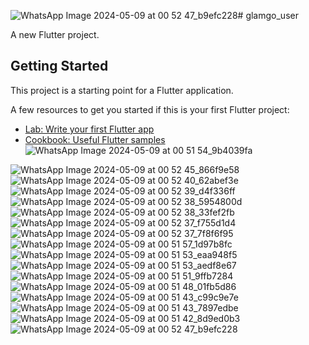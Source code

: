 ![WhatsApp Image 2024-05-09 at 00 52 47_b9efc228](https://github.com/VEDPRAKASHABPS/glamgo_user/assets/125896446/10eb01ad-3d56-4079-8b51-7c94bd5b9897)# glamgo_user

A new Flutter project.

## Getting Started

This project is a starting point for a Flutter application.

A few resources to get you started if this is your first Flutter project:

- [Lab: Write your first Flutter app](https://docs.flutter.dev/get-started/codelab)
- [Cookbook: Useful Flutter samples](https://docs.flutter.dev/cookbook)
![WhatsApp Image 2024-05-09 at 00 51 54_9b4039fa](https://github.com/VEDPRAKASHABPS/glamgo_user/assets/125896446/9f82946e-e2ce-4379-ae44-1151183df983)



![WhatsApp Image 2024-05-09 at 00 52 45_866f9e58](https://github.com/VEDPRAKASHABPS/glamgo_user/assets/125896446/d9a89e53-3a17-4ce1-9e73-2fb82ed4f617)
![WhatsApp Image 2024-05-09 at 00 52 40_62abef3e](https://github.com/VEDPRAKASHABPS/glamgo_user/assets/125896446/5d017a2e-bf3b-4d9a-8c55-b34d79a4fbf6)
![WhatsApp Image 2024-05-09 at 00 52 39_d4f336ff](https://github.com/VEDPRAKASHABPS/glamgo_user/assets/125896446/2bedf8c9-145b-46e3-9110-f87ccccc3146)
![WhatsApp Image 2024-05-09 at 00 52 38_5954800d](https://github.com/VEDPRAKASHABPS/glamgo_user/assets/125896446/bff4d2c9-9e15-4420-802a-c5bbceacd116)
![WhatsApp Image 2024-05-09 at 00 52 38_33fef2fb](https://github.com/VEDPRAKASHABPS/glamgo_user/assets/125896446/b4e34cb2-147d-45f3-8809-f2284b0c918e)
![WhatsApp Image 2024-05-09 at 00 52 37_f755d1d4](https://github.com/VEDPRAKASHABPS/glamgo_user/assets/125896446/34193bf4-7984-4b40-9519-f15f42bec115)
![WhatsApp Image 2024-05-09 at 00 52 37_7f8f6f95](https://github.com/VEDPRAKASHABPS/glamgo_user/assets/125896446/5c3adc9c-1d33-4f00-aee6-6edffc50f4fb)
![WhatsApp Image 2024-05-09 at 00 51 57_1d97b8fc](https://github.com/VEDPRAKASHABPS/glamgo_user/assets/125896446/e0c38ea9-7718-41e3-bf36-fb198167e127)
![WhatsApp Image 2024-05-09 at 00 51 53_eaa948f5](https://github.com/VEDPRAKASHABPS/glamgo_user/assets/125896446/a2c38272-51bf-4119-85b1-ff4118b21f1c)
![WhatsApp Image 2024-05-09 at 00 51 53_aedf8e67](https://github.com/VEDPRAKASHABPS/glamgo_user/assets/125896446/2c7ec9a7-c0e6-48ce-acef-564cec3ff226)
![WhatsApp Image 2024-05-09 at 00 51 51_9ffb7284](https://github.com/VEDPRAKASHABPS/glamgo_user/assets/125896446/739c9476-f4bf-460e-8f03-b9954305a461)
![WhatsApp Image 2024-05-09 at 00 51 48_01fb5d86](https://github.com/VEDPRAKASHABPS/glamgo_user/assets/125896446/ffa2f164-d382-4396-bb5c-287ec2364603)
![WhatsApp Image 2024-05-09 at 00 51 43_c99c9e7e](https://github.com/VEDPRAKASHABPS/glamgo_user/assets/125896446/975b8c3d-25ae-42f1-b4c8-95df2b93bfab)
![WhatsApp Image 2024-05-09 at 00 51 43_7897edbe](https://github.com/VEDPRAKASHABPS/glamgo_user/assets/125896446/e22f3889-bc29-44c8-aa99-b42330aba0f0)
![WhatsApp Image 2024-05-09 at 00 51 42_8d9ed0b3](https://github.com/VEDPRAKASHABPS/glamgo_user/assets/125896446/bdf62c6a-605f-4568-b928-276bfeede5e0)
![WhatsApp Image 2024-05-09 at 00 52 47_b9efc228](https://github.com/VEDPRAKASHABPS/glamgo_user/assets/125896446/9c6c1991-9ca0-41ec-9969-545428f9ed66)
